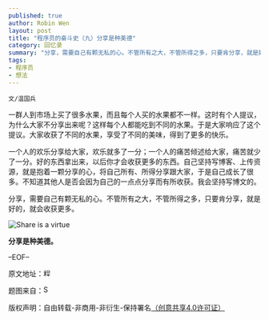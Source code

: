 ```yaml
---
published: true
author: Robin Wen
layout: post
title: "程序员的奋斗史（九）分享是种美德"
category: 回忆录
summary: "分享，需要自己有颗无私的心。不管所有之大，不管所得之多，只要肯分享，就是好的，就会收获更多。"
tags: 
- 程序员
- 想法
---
```


`文/温国兵`

一群人到市场上买了很多水果，而且每个人买的水果都不一样。这时有个人提议，为什么大家不分享出来呢？这样每个人都能吃到不同的水果。于是大家响应了这个提议。大家收获了不同的水果，享受了不同的美味，得到了更多的快乐。

一个人的欢乐分享给大家，欢乐就多了一分；一个人的痛苦倾述给大家，痛苦就少了一分。好的东西拿出来，以后你才会收获更多的东西。自己坚持写博客、上传资源，就是抱着一颗分享的心，将自己所有、所得分享跟大家，于是自己成长了很多。不知道其他人是否会因为自己的一点点分享而有所收获。我会坚持写博文的。

分享，需要自己有颗无私的心。不管所有之大，不管所得之多，只要肯分享，就是好的，就会收获更多。

![Share is a virtue](http://i.imgur.com/87uPaHP.jpg)

**分享是种美德。**

–EOF–

原文地址：<a href="http://blog.csdn.net/justdb/article/details/8082780" target="_blank"><img src="http://i.imgur.com/BROigUO.jpg" title="程序员的奋斗史（九）分享是种美德" height="16px" width="16px" border="0" alt="程序员的奋斗史（九）分享是种美德" /></a>

题图来自：<a href="http://venspired.com/you-are-what-you-share/" target="_blank"><img src="http://i.imgur.com/0pt33e6.gif" title="Share" height="16px" width="16px" border="0" alt="Share" /></a>

版权声明：自由转载-非商用-非衍生-保持署名<a href="http://creativecommons.org/licenses/by-nc-nd/4.0/deed.zh" target="_blank">（创意共享4.0许可证）</a>
